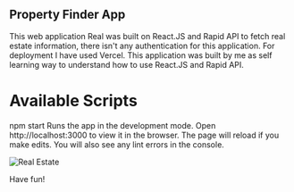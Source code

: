 ## Property Finder App 

This web application Real was built on React.JS and Rapid API to fetch real estate information, there isn't any authentication for this application. For deployment I have used Vercel. This application was built by me as self learning way to understand how to use React.JS and Rapid API. 
# Available Scripts 
npm start
Runs the app in the development mode.
Open http://localhost:3000 to view it in the browser.
The page will reload if you make edits.
You will also see any lint errors in the console.

![Real Estate](https://i.ibb.co/jTW4bFC/image.png)

Have fun! 
